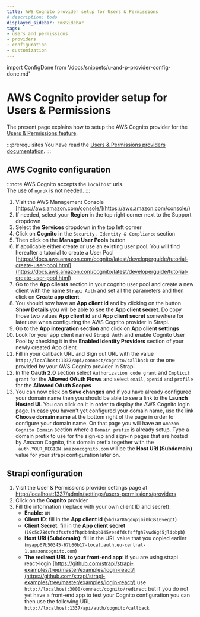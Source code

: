 ```yaml
---
title: AWS Cognito provider setup for Users & Permissions
# description: todo
displayed_sidebar: cmsSidebar
tags:
- users and permissions
- providers
- configuration
- customization
---
```


import ConfigDone from '/docs/snippets/u-and-p-provider-config-done.md'

# AWS Cognito provider setup for Users & Permissions

The present page explains how to setup the AWS Cognito provider for the [Users & Permissions feature](/cms/features/users-permissions).

:::prerequisites
You have read the [Users & Permissions providers documentation](/cms/configurations/users-and-permissions-providers).
:::

## AWS Cognito configuration

:::note
AWS Cognito accepts the `localhost` urls. <br/>
The use of `ngrok` is not needed.
:::

1. Visit the AWS Management Console <br/> [https://aws.amazon.com/console/](https://aws.amazon.com/console/)
2. If needed, select your **Region** in the top right corner next to the Support dropdown
3. Select the **Services** dropdown in the top left corner
4. Click on **Cognito** in the `Security, Identity & Compliance` section
5. Then click on the **Manage User Pools** button
6. If applicable either create or use an existing user pool. You will find hereafter a tutorial to create a User Pool <br/> [https://docs.aws.amazon.com/cognito/latest/developerguide/tutorial-create-user-pool.html](https://docs.aws.amazon.com/cognito/latest/developerguide/tutorial-create-user-pool.html)
7. Go to the **App clients** section in your cognito user pool and create a new client with the name `Strapi Auth` and set all the parameters and then click on **Create app client**
8. You should now have an **App client id** and by clicking on the button **Show Details** you will be able to see the **App client secret**. Do copy those two values **App client id** and **App client secret** somewhere for later use when configuring the AWS Cognito provider in Strapi.
9. Go to the **App integration section** and click on **App client settings**
10. Look for your app client named `Strapi Auth` and enable Cognito User Pool by checking it in the **Enabled Identity Providers** section of your newly created App client
11. Fill in your callback URL and Sign out URL with the value `http://localhost:1337/api/connect/cognito/callback` or the one provided by your AWS Cognito provider in Strapi
12. In the **Oauth 2.0** section select `Authorization code grant` and `Implicit grant` for the **Allowed OAuth Flows** and select `email`, `openid` and `profile` for the **Allowed OAuth Scopes**
13. You can now click on **Save changes** and if you have already configured your domain name then you should be able to see a link to the **Launch Hosted UI**. You can click on it in order to display the AWS Cognito login page. In case you haven't yet configured your domain name, use the link **Choose domain name** at the bottom right of the page in order to configure your domain name. On that page you will have an `Amazon Cognito Domain` section where a `Domain prefix` is already setup. Type a domain prefix to use for the sign-up and sign-in pages that are hosted by Amazon Cognito, this domain prefix together with the `.auth.YOUR_REGION.amazoncognito.com` will be the **Host URI (Subdomain)** value for your strapi configuration later on.

## Strapi configuration

1. Visit the User & Permissions provider settings page at [http://localhost:1337/admin/settings/users-permissions/providers](http://localhost:1337/admin/settings/users-permissions/providers)
2. Click on the **Cognito** provider
3. Fill the information (replace with your own client ID and secret):
   - **Enable**: `ON`
   - **Client ID**: fill in the **App client id** (`5bd7a786qdupjmi0b3s10vegdt`)
   - **Client Secret**: fill in the **App client secret** (`19c5c78dsfsdfssfsdfhpdb4nkpb145vesdfdsfsffgh7vwd6g45jlipbpb`)
   - **Host URI (Subdomain)**: fill in the URL value that you copied earlier (`myapp67b50345-67b50b17-local.auth.eu-central-1.amazoncognito.com`)
   - **The redirect URL to your front-end app**: if you are using strapi react-login [https://github.com/strapi/strapi-examples/tree/master/examples/login-react/](https://github.com/strapi/strapi-examples/tree/master/examples/login-react/) use `http://localhost:3000/connect/cognito/redirect` but if you do not yet have a front-end app to test your Cognito configuration you can then use the following URL `http://localhost:1337/api/auth/cognito/callback`

<ConfigDone />
